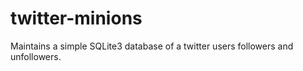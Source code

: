 # twitter-minions
Maintains a simple SQLite3 database of a twitter users followers and unfollowers.
